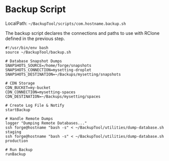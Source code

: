 # Backup Script
LocalPath: `~/BackupTool/scripts/com.hostname.backup.sh`

The backup script declares the connections and paths to use with RClone defined in the previous step.

```
#!/usr/bin/env bash
source ~/BackupTool/backup.sh

# Database Snapshot Dumps
SNAPSHOTS_SOURCE=/home/forge/snapshots
SNAPSHOTS_CONNECTION=mysetting-droplet
SNAPSHOTS_DESTINATION=~/Backups/mysetting/snapshots

# CDN Storage
CDN_BUCKET=my-bucket
CDN_CONNECTION=mysetting-spaces
CDN_DESTINATION=~/Backups/mysetting/spaces

# Create Log File & Notify
startBackup

# Handle Remote Dumps
logger "Dumping Remote Databases..."
ssh forge@hostname "bash -s" < ~/BackupTool/utilities/dump-database.sh staging
ssh forge@hostname "bash -s" < ~/BackupTool/utilities/dump-database.sh production

# Run Backup
runBackup
```

